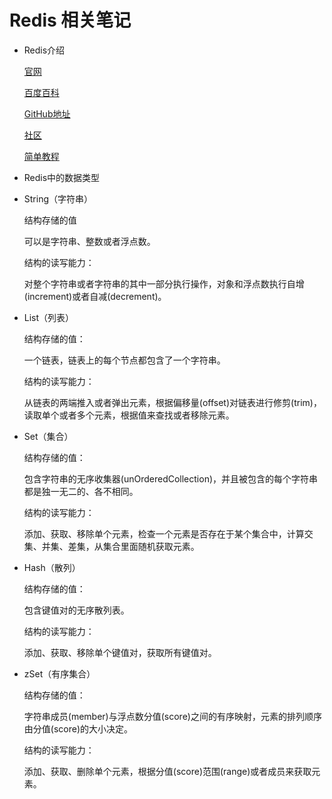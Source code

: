 # Redis 相关笔记

- Redis介绍

    [官网](https://redis.io/)

    [百度百科](https://baike.baidu.com/item/Redis/6549233)

    [GitHub地址](https://github.com/antirez/redis)

    [社区](http://www.redis.cn/)

    [简单教程](http://www.runoob.com/redis/redis-tutorial.html)

- Redis中的数据类型

- String（字符串）

    结构存储的值
    
    可以是字符串、整数或者浮点数。

    结构的读写能力：

    对整个字符串或者字符串的其中一部分执行操作，对象和浮点数执行自增(increment)或者自减(decrement)。

- List（列表）

    结构存储的值：

    一个链表，链表上的每个节点都包含了一个字符串。

    结构的读写能力：
    
    从链表的两端推入或者弹出元素，根据偏移量(offset)对链表进行修剪(trim)，读取单个或者多个元素，根据值来查找或者移除元素。

- Set（集合）
    
    结构存储的值：
    
    包含字符串的无序收集器(unOrderedCollection)，并且被包含的每个字符串都是独一无二的、各不相同。

    结构的读写能力：
    
    添加、获取、移除单个元素，检查一个元素是否存在于某个集合中，计算交集、并集、差集，从集合里面随机获取元素。

- Hash（散列）

    结构存储的值：
    
    包含键值对的无序散列表。

    结构的读写能力：
    
    添加、获取、移除单个键值对，获取所有键值对。

- zSet（有序集合）
    
    结构存储的值：
    
    字符串成员(member)与浮点数分值(score)之间的有序映射，元素的排列顺序由分值(score)的大小决定。

    结构的读写能力：
    
    添加、获取、删除单个元素，根据分值(score)范围(range)或者成员来获取元素。